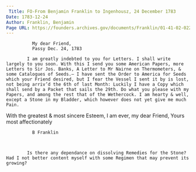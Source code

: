 ```yaml
---
 Title: FO-From Benjamin Franklin to Ingenhousz, 24 December 1783
Date: 1783-12-24
Author: Franklin, Benjamin
Page URL: https://founders.archives.gov/documents/Franklin/01-41-02-0225
---
```


          
            
              My dear Friend,
              Passy Dec. 24, 1783
            
            I am greatly indebted to you for Letters. I shall write largely to you soon. With this I send you some American Papers, more Letters to Sir Jos. Banks, A Letter to Mr Nairne on Thermometers, & some Catalogues of Seeds.— I have sent the Order to America for Seeds which your Friend desired, but I fear the Vessel I sent it by is lost, not being arriv’d the 6th of last Month: Luckily I have a Copy which shall send by a Packet that sails the 29th. Do what you please with my Papers, and among the rest that of the Wethercock. I am hearty & well, except a Stone in my Bladder, which however does not yet give me much Pain.

With the greatest & most sincere Esteem, I am ever, my dear Friend, Yours most affectionately
            
              B Franklin
            
          
          
            Is there any dependance on dissolving Remedies for the Stone? Had I not better content myself with some Regimen that may prevent its growing?
          
        
